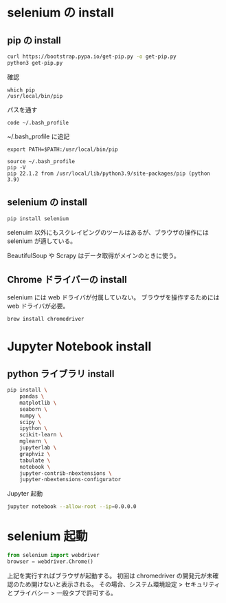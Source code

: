 # selenium の install

## pip の install

```bash
curl https://bootstrap.pypa.io/get-pip.py -o get-pip.py
python3 get-pip.py
```

確認

```
which pip
/usr/local/bin/pip
```

パスを通す

```
code ~/.bash_profile
```

~/.bash_profile に追記

```
export PATH=$PATH:/usr/local/bin/pip
```

```
source ~/.bash_profile
pip -V
pip 22.1.2 from /usr/local/lib/python3.9/site-packages/pip (python 3.9)
```

## selenium の install

```bash
pip install selenium
```

selenuim 以外にもスクレイピングのツールはあるが、ブラウザの操作には selenium が適している。

BeautifulSoup や Scrapy はデータ取得がメインのときに使う。

## Chrome ドライバーの install

selenium には web ドライバが付属していない。
ブラウザを操作するためには web ドライバが必要。

```bash
brew install chromedriver
```

# Jupyter Notebook install

## python ライブラリ install

```bash
pip install \
    pandas \
    matplotlib \
    seaborn \
    numpy \
    scipy \
    ipython \
    scikit-learn \
    mglearn \
    jupyterlab \
    graphviz \
    tabulate \
    notebook \
    jupyter-contrib-nbextensions \
    jupyter-nbextensions-configurator
```

Jupyter 起動

```bash
jupyter notebook --allow-root --ip=0.0.0.0
```

# selenium 起動

```py
from selenium import webdriver
browser = webdriver.Chrome()
```

上記を実行すればブラウザが起動する。
初回は chromedriver の開発元が未確認のため開けないと表示される。
その場合、システム環境設定 > セキュリティとプライバシー > 一般タブで許可する。
